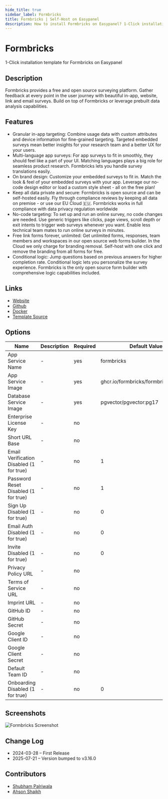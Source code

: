 ```yaml
---
hide_title: true
sidebar_label: Formbricks
title: Formbricks | Self-Host on Easypanel
description: How to install Formbricks on Easypanel? 1-Click installation template for Formbricks on Easypanel
---
```


<!-- generated -->

# Formbricks

1-Click installation template for Formbricks on Easypanel

## Description

Formbricks provides a free and open source surveying platform. Gather feedback at every point in the user journey with beautiful in-app, website, link and email surveys. Build on top of Formbricks or leverage prebuilt data analysis capabilities.

## Features

- Granular in-app targeting: Combine usage data with custom attributes and device information for fine-grained targeting. Targeted embedded surveys mean better insights for your research team and a better UX for your users.
- Multi-language app surveys: For app surveys to fit in smoothly, they should feel like a part of your UI. Matching languages plays a big role for seamless product research. Formbricks lets you handle survey translations easily.
- On brand design: Customize your embedded surveys to fit in. Match the look & feel of your embedded surveys with your app. Leverage our no-code design editor or load a custom style sheet - all on the free plan!
- Keep all data private and secure: Formbricks is open source and can be self-hosted easily. Fly through compliance reviews by keeping all data on premise - or use our EU Cloud 🇪🇺. Formbricks works in full compliance with data privacy regulation worldwide
- No-code targeting: To set up and run an online survey, no code changes are needed. Use generic triggers like clicks, page views, scroll depth or exit intents to trigger web surveys whenever you want. Enable less technical team mates to run online surveys in minutes.
- Free link forms forever, unlimited: Get unlimited forms, responses, team members and workspaces in our open source web forms builder. In the Cloud we only charge for branding removal. Self-host with one click and remove the branding from all forms for free.
- Conditional logic: Jump questions based on previous answers for higher completion rate. Conditional logic lets you personalize the survey experience. Formbricks is the only open source form builder with comprehensive logic capabilities included.

## Links

- [Website](https://formbricks.com)
- [Github](https://github.com/formbricks/formbricks)
- [Docker](https://ghcr.io/formbricks/formbricks)
- [Template Source](https://github.com/easypanel-io/templates/tree/main/templates/formbricks)

## Options

Name | Description | Required | Default Value
-|-|-|-
App Service Name | - | yes | formbricks
App Service Image | - | yes | ghcr.io/formbricks/formbricks:v3.16.0
Database Service Image | - | yes | pgvector/pgvector:pg17
Enterprise License Key | - | no | 
Short URL Base | - | no | 
Email Verification Disabled (1 for true) | - | no | 1
Password Reset Disabled (1 for true) | - | no | 1
Sign Up Disabled (1 for true) | - | no | 0
Email Auth Disabled (1 for true) | - | no | 0
Invite Disabled (1 for true) | - | no | 0
Privacy Policy URL | - | no | 
Terms of Service URL | - | no | 
Imprint URL | - | no | 
GitHub ID | - | no | 
GitHub Secret | - | no | 
Google Client ID | - | no | 
Google Client Secret | - | no | 
Default Team ID | - | no | 
Onboarding Disabled (1 for true) | - | no | 0

## Screenshots

![Formbricks Screenshot](./assets/screenshot.png)

## Change Log

- 2024-03-28 – First Release
- 2025-07-21 – Version bumped to v3.16.0

## Contributors

- [Shubham Palriwala](https://github.com/ShubhamPalriwala)
- [Ahson Shaikh](https://github.com/Ahson-Shaikh)
